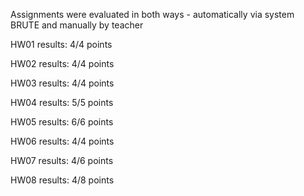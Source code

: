 Assignments were evaluated in both ways - automatically via system BRUTE and manually by teacher

HW01 results:
	4/4 points

HW02 results:
	4/4 points

HW03 results:
	4/4 points

HW04 results:
	5/5 points

HW05 results:
	6/6 points

HW06 results:
	4/4 points

HW07 results:
	4/6 points

HW08 results:
	4/8 points